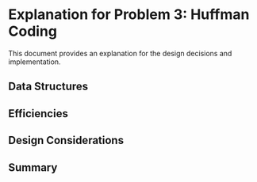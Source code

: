# Explanation for Problem 3: Huffman Coding

This document provides an explanation for the design decisions and implementation.

## Data Structures


## Efficiencies


## Design Considerations


## Summary

